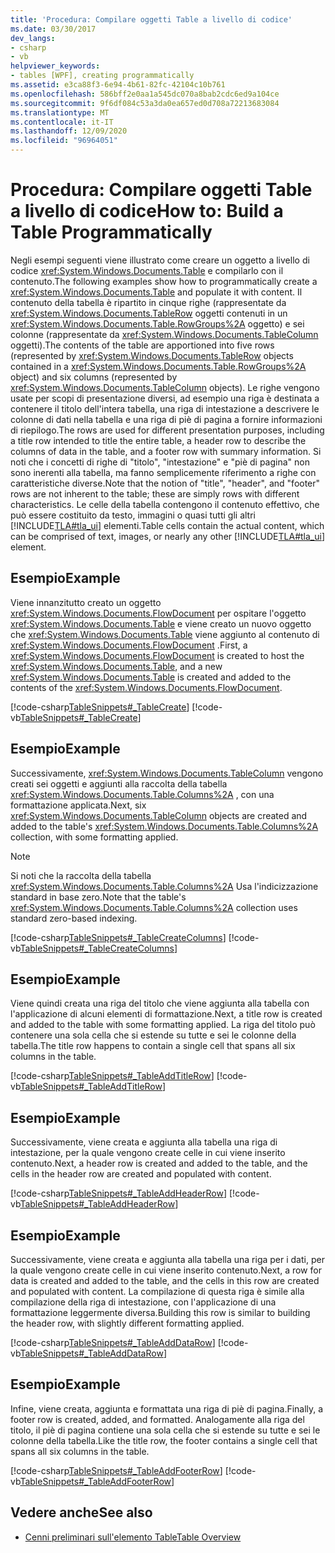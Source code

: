 ```yaml
---
title: 'Procedura: Compilare oggetti Table a livello di codice'
ms.date: 03/30/2017
dev_langs:
- csharp
- vb
helpviewer_keywords:
- tables [WPF], creating programmatically
ms.assetid: e3ca88f3-6e94-4b61-82fc-42104c10b761
ms.openlocfilehash: 586bff2e0aa1a545dc070a8bab2cdc6ed9a104ce
ms.sourcegitcommit: 9f6df084c53a3da0ea657ed0d708a72213683084
ms.translationtype: MT
ms.contentlocale: it-IT
ms.lasthandoff: 12/09/2020
ms.locfileid: "96964051"
---
```

# <a name="how-to-build-a-table-programmatically"></a><span data-ttu-id="3c843-102">Procedura: Compilare oggetti Table a livello di codice</span><span class="sxs-lookup"><span data-stu-id="3c843-102">How to: Build a Table Programmatically</span></span>
<span data-ttu-id="3c843-103">Negli esempi seguenti viene illustrato come creare un oggetto a livello di codice <xref:System.Windows.Documents.Table> e compilarlo con il contenuto.</span><span class="sxs-lookup"><span data-stu-id="3c843-103">The following examples show how to programmatically create a <xref:System.Windows.Documents.Table> and populate it with content.</span></span> <span data-ttu-id="3c843-104">Il contenuto della tabella è ripartito in cinque righe (rappresentate da <xref:System.Windows.Documents.TableRow> oggetti contenuti in un <xref:System.Windows.Documents.Table.RowGroups%2A> oggetto) e sei colonne (rappresentate da <xref:System.Windows.Documents.TableColumn> oggetti).</span><span class="sxs-lookup"><span data-stu-id="3c843-104">The contents of the table are apportioned into five rows (represented by <xref:System.Windows.Documents.TableRow> objects contained in a <xref:System.Windows.Documents.Table.RowGroups%2A> object) and six columns (represented by <xref:System.Windows.Documents.TableColumn> objects).</span></span> <span data-ttu-id="3c843-105">Le righe vengono usate per scopi di presentazione diversi, ad esempio una riga è destinata a contenere il titolo dell'intera tabella, una riga di intestazione a descrivere le colonne di dati nella tabella e una riga di piè di pagina a fornire informazioni di riepilogo.</span><span class="sxs-lookup"><span data-stu-id="3c843-105">The rows are used for different presentation purposes, including a title row intended to title the entire table, a header row to describe the columns of data in the table, and a footer row with summary information.</span></span>  <span data-ttu-id="3c843-106">Si noti che i concetti di righe di "titolo", "intestazione" e "piè di pagina" non sono inerenti alla tabella, ma fanno semplicemente riferimento a righe con caratteristiche diverse.</span><span class="sxs-lookup"><span data-stu-id="3c843-106">Note that the notion of "title", "header", and "footer" rows are not inherent to the table; these are simply rows with different characteristics.</span></span> <span data-ttu-id="3c843-107">Le celle della tabella contengono il contenuto effettivo, che può essere costituito da testo, immagini o quasi tutti gli altri [!INCLUDE[TLA#tla_ui](../../../includes/tlasharptla-ui-md.md)] elementi.</span><span class="sxs-lookup"><span data-stu-id="3c843-107">Table cells contain the actual content, which can be comprised of text, images, or nearly any other [!INCLUDE[TLA#tla_ui](../../../includes/tlasharptla-ui-md.md)] element.</span></span>  
  
## <a name="example"></a><span data-ttu-id="3c843-108">Esempio</span><span class="sxs-lookup"><span data-stu-id="3c843-108">Example</span></span>  
 <span data-ttu-id="3c843-109">Viene innanzitutto creato un oggetto <xref:System.Windows.Documents.FlowDocument> per ospitare l'oggetto <xref:System.Windows.Documents.Table> e viene creato un nuovo oggetto che <xref:System.Windows.Documents.Table> viene aggiunto al contenuto di <xref:System.Windows.Documents.FlowDocument> .</span><span class="sxs-lookup"><span data-stu-id="3c843-109">First, a <xref:System.Windows.Documents.FlowDocument> is created to host the <xref:System.Windows.Documents.Table>, and a new <xref:System.Windows.Documents.Table> is created and added to the contents of the <xref:System.Windows.Documents.FlowDocument>.</span></span>  
  
 [!code-csharp[TableSnippets#_TableCreate](~/samples/snippets/csharp/VS_Snippets_Wpf/TableSnippets/CSharp/Table.cs#_tablecreate)]
 [!code-vb[TableSnippets#_TableCreate](~/samples/snippets/visualbasic/VS_Snippets_Wpf/TableSnippets/VisualBasic/Table.vb#_tablecreate)]  
  
## <a name="example"></a><span data-ttu-id="3c843-110">Esempio</span><span class="sxs-lookup"><span data-stu-id="3c843-110">Example</span></span>  
 <span data-ttu-id="3c843-111">Successivamente, <xref:System.Windows.Documents.TableColumn> vengono creati sei oggetti e aggiunti alla raccolta della tabella <xref:System.Windows.Documents.Table.Columns%2A> , con una formattazione applicata.</span><span class="sxs-lookup"><span data-stu-id="3c843-111">Next, six <xref:System.Windows.Documents.TableColumn> objects are created and added to the table's <xref:System.Windows.Documents.Table.Columns%2A> collection, with some formatting applied.</span></span>  
  
> [!NOTE]
> <span data-ttu-id="3c843-112">Si noti che la raccolta della tabella <xref:System.Windows.Documents.Table.Columns%2A> Usa l'indicizzazione standard in base zero.</span><span class="sxs-lookup"><span data-stu-id="3c843-112">Note that the table's <xref:System.Windows.Documents.Table.Columns%2A> collection uses standard zero-based indexing.</span></span>  
  
 [!code-csharp[TableSnippets#_TableCreateColumns](~/samples/snippets/csharp/VS_Snippets_Wpf/TableSnippets/CSharp/Table.cs#_tablecreatecolumns)]
 [!code-vb[TableSnippets#_TableCreateColumns](~/samples/snippets/visualbasic/VS_Snippets_Wpf/TableSnippets/VisualBasic/Table.vb#_tablecreatecolumns)]  
  
## <a name="example"></a><span data-ttu-id="3c843-113">Esempio</span><span class="sxs-lookup"><span data-stu-id="3c843-113">Example</span></span>  
 <span data-ttu-id="3c843-114">Viene quindi creata una riga del titolo che viene aggiunta alla tabella con l'applicazione di alcuni elementi di formattazione.</span><span class="sxs-lookup"><span data-stu-id="3c843-114">Next, a title row is created and added to the table with some formatting applied.</span></span>  <span data-ttu-id="3c843-115">La riga del titolo può contenere una sola cella che si estende su tutte e sei le colonne della tabella.</span><span class="sxs-lookup"><span data-stu-id="3c843-115">The title row happens to contain a single cell that spans all six columns in the table.</span></span>  
  
 [!code-csharp[TableSnippets#_TableAddTitleRow](~/samples/snippets/csharp/VS_Snippets_Wpf/TableSnippets/CSharp/Table.cs#_tableaddtitlerow)]
 [!code-vb[TableSnippets#_TableAddTitleRow](~/samples/snippets/visualbasic/VS_Snippets_Wpf/TableSnippets/VisualBasic/Table.vb#_tableaddtitlerow)]  
  
## <a name="example"></a><span data-ttu-id="3c843-116">Esempio</span><span class="sxs-lookup"><span data-stu-id="3c843-116">Example</span></span>  
 <span data-ttu-id="3c843-117">Successivamente, viene creata e aggiunta alla tabella una riga di intestazione, per la quale vengono create celle in cui viene inserito contenuto.</span><span class="sxs-lookup"><span data-stu-id="3c843-117">Next, a header row is created and added to the table, and the cells in the header row are created and populated with content.</span></span>  
  
 [!code-csharp[TableSnippets#_TableAddHeaderRow](~/samples/snippets/csharp/VS_Snippets_Wpf/TableSnippets/CSharp/Table.cs#_tableaddheaderrow)]
 [!code-vb[TableSnippets#_TableAddHeaderRow](~/samples/snippets/visualbasic/VS_Snippets_Wpf/TableSnippets/VisualBasic/Table.vb#_tableaddheaderrow)]  
  
## <a name="example"></a><span data-ttu-id="3c843-118">Esempio</span><span class="sxs-lookup"><span data-stu-id="3c843-118">Example</span></span>  
 <span data-ttu-id="3c843-119">Successivamente, viene creata e aggiunta alla tabella una riga per i dati, per la quale vengono create celle in cui viene inserito contenuto.</span><span class="sxs-lookup"><span data-stu-id="3c843-119">Next, a row for data is created and added to the table, and the cells in this row are created and populated with content.</span></span>  <span data-ttu-id="3c843-120">La compilazione di questa riga è simile alla compilazione della riga di intestazione, con l'applicazione di una formattazione leggermente diversa.</span><span class="sxs-lookup"><span data-stu-id="3c843-120">Building this row is similar to building the header row, with slightly different formatting applied.</span></span>  
  
 [!code-csharp[TableSnippets#_TableAddDataRow](~/samples/snippets/csharp/VS_Snippets_Wpf/TableSnippets/CSharp/Table.cs#_tableadddatarow)]
 [!code-vb[TableSnippets#_TableAddDataRow](~/samples/snippets/visualbasic/VS_Snippets_Wpf/TableSnippets/VisualBasic/Table.vb#_tableadddatarow)]  
  
## <a name="example"></a><span data-ttu-id="3c843-121">Esempio</span><span class="sxs-lookup"><span data-stu-id="3c843-121">Example</span></span>  
 <span data-ttu-id="3c843-122">Infine, viene creata, aggiunta e formattata una riga di piè di pagina.</span><span class="sxs-lookup"><span data-stu-id="3c843-122">Finally, a footer row is created, added, and formatted.</span></span>  <span data-ttu-id="3c843-123">Analogamente alla riga del titolo, il piè di pagina contiene una sola cella che si estende su tutte e sei le colonne della tabella.</span><span class="sxs-lookup"><span data-stu-id="3c843-123">Like the title row, the footer contains a single cell that spans all six columns in the table.</span></span>  
  
 [!code-csharp[TableSnippets#_TableAddFooterRow](~/samples/snippets/csharp/VS_Snippets_Wpf/TableSnippets/CSharp/Table.cs#_tableaddfooterrow)]
 [!code-vb[TableSnippets#_TableAddFooterRow](~/samples/snippets/visualbasic/VS_Snippets_Wpf/TableSnippets/VisualBasic/Table.vb#_tableaddfooterrow)]  
  
## <a name="see-also"></a><span data-ttu-id="3c843-124">Vedere anche</span><span class="sxs-lookup"><span data-stu-id="3c843-124">See also</span></span>

- [<span data-ttu-id="3c843-125">Cenni preliminari sull'elemento Table</span><span class="sxs-lookup"><span data-stu-id="3c843-125">Table Overview</span></span>](table-overview.md)
